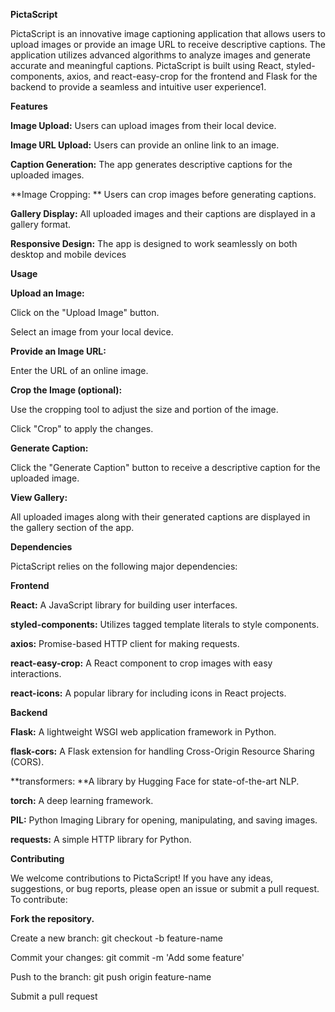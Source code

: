 **PictaScript**

PictaScript is an innovative image captioning application that allows users to upload images or provide an image URL to receive descriptive captions. The application utilizes advanced algorithms to analyze images and generate accurate and meaningful captions. PictaScript is built using React, styled-components, axios, and react-easy-crop for the frontend and Flask for the backend to provide a seamless and intuitive user experience1.

**Features**

**Image Upload:**  Users can upload images from their local device.

**Image URL Upload:**  Users can provide an online link to an image.

**Caption Generation:**  The app generates descriptive captions for the uploaded images.

**Image Cropping: ** Users can crop images before generating captions.

**Gallery Display:**  All uploaded images and their captions are displayed in a gallery format.

**Responsive Design:**  The app is designed to work seamlessly on both desktop and mobile devices

**Usage**

**Upload an Image:**

Click on the "Upload Image" button.

Select an image from your local device.

**Provide an Image URL:**

Enter the URL of an online image.

**Crop the Image (optional):**

Use the cropping tool to adjust the size and portion of the image.

Click "Crop" to apply the changes.

**Generate Caption:**

Click the "Generate Caption" button to receive a descriptive caption for the uploaded image.

**View Gallery:**

All uploaded images along with their generated captions are displayed in the gallery section of the app.

**Dependencies**

PictaScript relies on the following major dependencies:

**Frontend**

**React:**  A JavaScript library for building user interfaces.

**styled-components:**  Utilizes tagged template literals to style components.

**axios:**  Promise-based HTTP client for making requests.

**react-easy-crop:** A React component to crop images with easy interactions.

**react-icons:**  A popular library for including icons in React projects.


**Backend**

**Flask:** A lightweight WSGI web application framework in Python.

**flask-cors:** A Flask extension for handling Cross-Origin Resource Sharing (CORS).

**transformers: **A library by Hugging Face for state-of-the-art NLP.

**torch:** A deep learning framework.

**PIL:** Python Imaging Library for opening, manipulating, and saving images.

**requests:** A simple HTTP library for Python.


**Contributing**

We welcome contributions to PictaScript! If you have any ideas, suggestions, or bug reports, please open an issue or submit a pull request. To contribute:

**Fork the repository.**

Create a new branch: git checkout -b feature-name

Commit your changes: git commit -m 'Add some feature'

Push to the branch: git push origin feature-name

Submit a pull request
